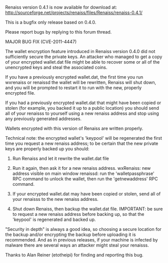 Renaiss version 0.4.1 is now available for download at:
http://sourceforge.net/projects/renaiss/files/Renaiss/renaiss-0.4.1/

This is a bugfix only release based on 0.4.0.

Please report bugs by replying to this forum thread.

MAJOR BUG FIX  (CVE-2011-4447)

The wallet encryption feature introduced in Renaiss version 0.4.0 did not sufficiently secure the private keys. An attacker who
managed to get a copy of your encrypted wallet.dat file might be able to recover some or all of the unencrypted keys and steal the
associated coins.

If you have a previously encrypted wallet.dat, the first time you run wxrenaiss or renaissd the wallet will be rewritten, Renaiss will
shut down, and you will be prompted to restart it to run with the new, properly encrypted file.

If you had a previously encrypted wallet.dat that might have been copied or stolen (for example, you backed it up to a public
location) you should send all of your renaisss to yourself using a new renaiss address and stop using any previously generated addresses.

Wallets encrypted with this version of Renaiss are written properly.

Technical note: the encrypted wallet's 'keypool' will be regenerated the first time you request a new renaiss address; to be certain that the
new private keys are properly backed up you should:

1. Run Renaiss and let it rewrite the wallet.dat file

2. Run it again, then ask it for a new renaiss address.
wxRenaiss: new address visible on main window
renaissd: run the 'walletpassphrase' RPC command to unlock the wallet,  then run the 'getnewaddress' RPC command.

3. If your encrypted wallet.dat may have been copied or stolen, send all of your renaisss to the new renaiss address.

4. Shut down Renaiss, then backup the wallet.dat file.
IMPORTANT: be sure to request a new renaiss address before backing up, so that the 'keypool' is regenerated and backed up.

"Security in depth" is always a good idea, so choosing a secure location for the backup and/or encrypting the backup before uploading it is recommended. And as in previous releases, if your machine is infected by malware there are several ways an attacker might steal your renaisss.

Thanks to Alan Reiner (etotheipi) for finding and reporting this bug.
